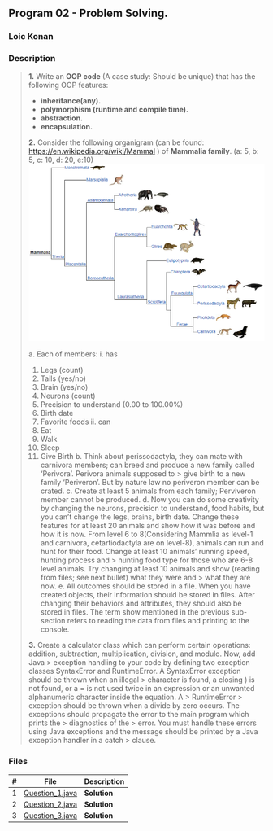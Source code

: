 ## Program 02 -  Problem Solving.

### Loic Konan

### Description

> **1.** Write an **OOP code** (A case study: Should be unique) that has the following OOP features:
>
> - **inheritance(any).**
> - **polymorphism (runtime and compile time).**
> - **abstraction.**
> - **encapsulation.**
>
> **2.** Consider the following organigram (can be found: <https://en.wikipedia.org/wiki/Mammal> ) of **Mammalia family**. (a: 5, b: 5, c: 10, d: 20, e:10)
> <img src="pic.png">
>
> a. Each of members:
> i. has
>
> 1. Legs (count)
> 2. Tails (yes/no)
> 3. Brain (yes/no)
> 4. Neurons (count)
> 5. Precision to understand (0.00 to 100.00%)
> 6. Birth date
> 7. Favorite foods
> ii. can
> 1. Eat
> 2. Walk
> 3. Sleep
> 4. Give Birth
> b. Think about perissodactyla, they can mate with carnivora members; can breed and produce a new family called ‘Perivora’. Perivora animals supposed to > give birth to a new family ‘Periveron’. But by nature law no periveron member can be crated.
> c. Create at least 5 animals from each family; Perviveron member cannot be produced.
> d. Now you can do some creativity by changing the neurons, precision to understand, food habits, but you can’t change the legs, brains, birth date.
> Change these features for at least 20 animals and show how it was before and how it is now. From level 6 to 8(Considering Mammlia as level-1 and 
> carnivora, cetartiodactyla are on level-8), animals can run and hunt for their food. Change at least 10 animals’ running speed, hunting process and > hunting food type for those who are 6-8 level animals. Try changing at least 10 animals and show (reading from files; see next bullet) what they were and > what they are now.
> e. All outcomes should be stored in a file. When you have created objects, their information should be stored in files. After changing their behaviors 
> and attributes, they should also be stored in files. The term show mentioned in the previous sub-section refers to reading the data from files and 
> printing to the console.
>
> **3.** Create a calculator class which can perform certain operations: addition, subtraction, multiplication, division, and modulo. Now, add Java > exception handling to your code by defining two exception classes SyntaxError and RuntimeError. A SyntaxError exception should be thrown when an illegal > character is found, a closing ) is not found, or a = is not used twice in an expression or an unwanted alphanumeric character inside the equation. A > RuntimeError > exception should be thrown when a divide by zero occurs. The exceptions should propagate the error to the main program which prints the > diagnostics of the > error. You must handle these errors using Java exceptions and the message should be printed by a Java exception handler in a catch > clause.
 
### Files

|   #   | File                               | Description  |
| :---: | ---------------------------------- | ------------ |
|   1   | [Question_1.java](Question_1.java) | **Solution** |
|   2   | [Question_2.java](Question_2.java) | **Solution** |
|   3   | [Question_3.java](Question_3.java) | **Solution** |
